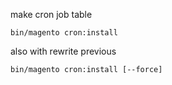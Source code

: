make cron job table

`bin/magento cron:install` 

also with rewrite previous

`bin/magento cron:install [--force]`